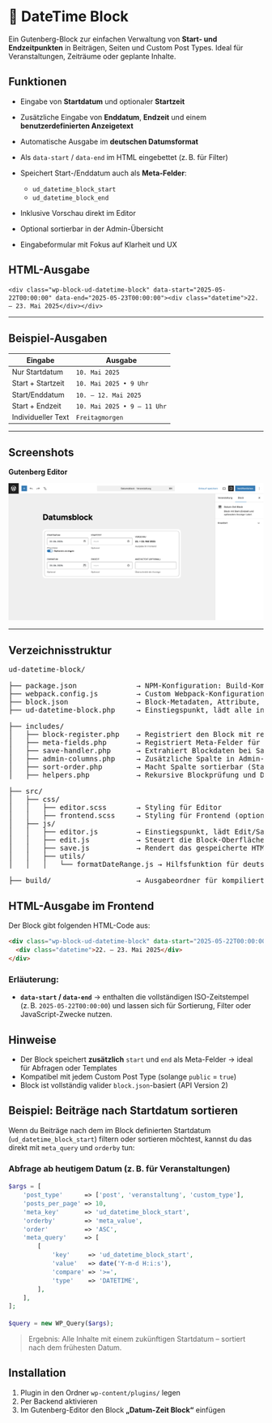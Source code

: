 # 📅 DateTime Block

Ein Gutenberg-Block zur einfachen Verwaltung von **Start- und Endzeitpunkten** in Beiträgen, Seiten und Custom Post Types. Ideal für Veranstaltungen, Zeiträume oder geplante Inhalte.


## Funktionen

* Eingabe von **Startdatum** und optionaler **Startzeit**
* Zusätzliche Eingabe von **Enddatum**, **Endzeit** und einem **benutzerdefinierten Anzeigetext**
* Automatische Ausgabe im **deutschen Datumsformat**
* Als `data-start` / `data-end` im HTML eingebettet (z. B. für Filter)
* Speichert Start-/Enddatum auch als **Meta-Felder**:

  * `ud_datetime_block_start`
  * `ud_datetime_block_end`
* Inklusive Vorschau direkt im Editor
* Optional sortierbar in der Admin-Übersicht
* Eingabeformular mit Fokus auf Klarheit und UX

## HTML-Ausgabe
```
<div class="wp-block-ud-datetime-block" data-start="2025-05-22T00:00:00" data-end="2025-05-23T00:00:00"><div class="datetime">22. – 23. Mai 2025</div></div>
```

---

## Beispiel-Ausgaben

| Eingabe            | Ausgabe                     |
| ------------------ | --------------------------- |
| Nur Startdatum     | `10. Mai 2025`              |
| Start + Startzeit  | `10. Mai 2025 • 9 Uhr`      |
| Start/Enddatum     | `10. – 12. Mai 2025`        |
| Start + Endzeit    | `10. Mai 2025 • 9 – 11 Uhr` |
| Individueller Text | `Freitagmorgen`             |

---

## Screenshots

**Gutenberg Editor**

![Editor UI](./assets/img/editor.png)


---

## Verzeichnisstruktur

<pre>
ud-datetime-block/

├── package.json              → NPM-Konfiguration: Build-Kommandos, Abhängigkeiten
├── webpack.config.js         → Custom Webpack-Konfiguration (mit Styles und Scripts)
├── block.json                → Block-Metadaten, Attribute, Script- und Stylepfade
├── ud-datetime-block.php     → Einstiegspunkt, lädt alle includes/*

├── includes/                 
│   ├── block-register.php    → Registriert den Block mit register_block_type
│   ├── meta-fields.php       → Registriert Meta-Felder für Start/Ende
│   ├── save-handler.php      → Extrahiert Blockdaten bei Save und speichert in Post-Meta
│   ├── admin-columns.php     → Zusätzliche Spalte in Admin-Übersicht mit Start/Enddatum
│   ├── sort-order.php        → Macht Spalte sortierbar (Startdatum)
│   ├── helpers.php           → Rekursive Blockprüfung und Datums-Extraktion

├── src/
│   ├── css/
│   │   ├── editor.scss       → Styling für Editor
│   │   ├── frontend.scss     → Styling für Frontend (optional)
│   ├── js/
│   │   ├── editor.js         → Einstiegspunkt, lädt Edit/Save-Logik
│   │   ├── edit.js           → Steuert die Block-Oberfläche im Editor
│   │   ├── save.js           → Rendert das gespeicherte HTML mit data-Attributen
│   │   ├── utils/
│   │   │   └── formatDateRange.js → Hilfsfunktion für deutschsprachige Zeitraumanzeige

├── build/                    → Ausgabeordner für kompiliertes CSS/JS
</pre>


## HTML-Ausgabe im Frontend

Der Block gibt folgenden HTML-Code aus:

```html
<div class="wp-block-ud-datetime-block" data-start="2025-05-22T00:00:00" data-end="2025-05-23T00:00:00">
  <div class="datetime">22. – 23. Mai 2025</div>
</div>
```


### Erläuterung:

* **`data-start` / `data-end`**
  → enthalten die vollständigen ISO-Zeitstempel (z. B. `2025-05-22T00:00:00`) und lassen sich für Sortierung, Filter oder JavaScript-Zwecke nutzen.


## Hinweise

* Der Block speichert **zusätzlich** `start` und `end` als Meta-Felder → ideal für Abfragen oder Templates
* Kompatibel mit jedem Custom Post Type (solange `public` = `true`)
* Block ist vollständig valider `block.json`-basiert (API Version 2)


## Beispiel: Beiträge nach Startdatum sortieren

Wenn du Beiträge nach dem im Block definierten Startdatum (`ud_datetime_block_start`) filtern oder sortieren möchtest, kannst du das direkt mit `meta_query` und `orderby` tun:

### Abfrage ab heutigem Datum (z. B. für Veranstaltungen)

```php
$args = [
    'post_type'      => ['post', 'veranstaltung', 'custom_type'],
    'posts_per_page' => 10,
    'meta_key'       => 'ud_datetime_block_start',
    'orderby'        => 'meta_value',
    'order'          => 'ASC',
    'meta_query'     => [
        [
            'key'     => 'ud_datetime_block_start',
            'value'   => date('Y-m-d H:i:s'),
            'compare' => '>=',
            'type'    => 'DATETIME',
        ],
    ],
];

$query = new WP_Query($args);
```

> Ergebnis: Alle Inhalte mit einem zukünftigen Startdatum – sortiert nach dem frühesten Datum.


## Installation

1. Plugin in den Ordner `wp-content/plugins/` legen
2. Per Backend aktivieren
3. Im Gutenberg-Editor den Block **„Datum-Zeit Block“** einfügen